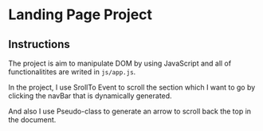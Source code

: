 # Landing Page Project

## Instructions

The project is aim to manipulate DOM by using JavaScript and all of  functionalitites are writed in `js/app.js`.

In the project, I use SrollTo Event to scroll the section which I want to go by clicking the navBar that is dynamically generated.

And also I use Pseudo-class to generate an arrow to scroll back the top in the document.
